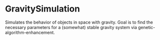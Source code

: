 # GravitySimulation
Simulates the behavior of objects in space with gravity. Goal is to find the necessary parameters for a (somewhat) stable gravity system via genetic-algorithm-enhancement.
